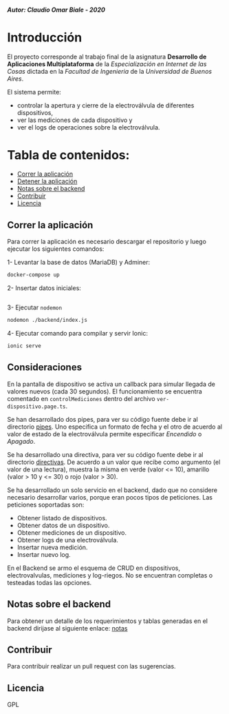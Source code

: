 ##### Autor:  Claudio Omar Biale - 2020

# Introducción

El proyecto corresponde al trabajo final de la asignatura **Desarrollo de Aplicaciones Multiplataforma** de la *Especialización en Internet de las Cosas* dictada en la *Facultad de Ingenieria* de la *Universidad de Buenos Aires*.

El sistema permite:
- controlar la apertura y cierre de la electroválvula de diferentes dispositivos,
- ver las mediciones de cada dispositivo y
- ver el logs de operaciones sobre la electroválvula.


Tabla de contenidos:
=========================
* [Correr la aplicación](#Correr-la-aplicación)  
* [Detener la aplicación](#Detener-la-aplicación)
* [Notas sobre el backend](#notas-sobre-el-backend)
* [Contribuir](#Contribuir)
* [Licencia](#Licencia)



## Correr la aplicación

Para correr la aplicación es necesario descargar el repositorio y luego ejecutar los siguientes comandos:

1-  Levantar la base de datos (MariaDB) y Adminer:

```sh
docker-compose up
```
2- Insertar datos iniciales:

```sh

```

3- Ejecutar `nodemon`

```sh
nodemon ./backend/index.js
```

4- Ejecutar comando para compilar y servir Ionic:

```sh
ionic serve
```


## Consideraciones

En la pantalla de dispositivo se activa un callback para simular llegada de valores nuevos (cada 30 segundos). El funcionamiento se encuentra comentado en `controlMediciones` dentro del archivo `ver-dispositivo.page.ts`.

Se han desarrollado dos pipes, para ver su código fuente debe ir al directorio [pipes](src/app/pipes). Uno especifica un formato de fecha y el otro de acuerdo al valor de estado de la electroválvula permite especificar *Encendido* o *Apagado*.


Se ha desarrollado una directiva, para ver su código fuente debe ir al directorio [directivas](src/app/directivas). De acuerdo a un valor que recibe como argumento (el valor de una lectura), muestra la misma en verde (valor <= 10), amarillo (valor > 10 y <= 30) o rojo (valor > 30).

Se ha desarrollado un solo servicio en el backend, dado que no considere necesario desarrollar varios, porque eran pocos tipos de peticiones. Las peticiones soportadas son:
- Obtener listado de dispositivos.
- Obtener datos de un dispositivo.
- Obtener mediciones de un dispositivo.
- Obtener logs de una electroválvula.
- Insertar nueva medición.
- Insertar nuevo log.

En el Backend se armo el esquema de CRUD en dispositivos, electrovalvulas, mediciones y log-riegos. No se encuentran completas o testeadas todas las opciones.



## Notas sobre el backend

Para obtener un detalle de los requerimientos y tablas generadas en el backend dirijase al siguiente enlace:
[notas](backend/README.md)

## Contribuir

Para contribuir realizar un pull request con las sugerencias.


## Licencia

GPL
